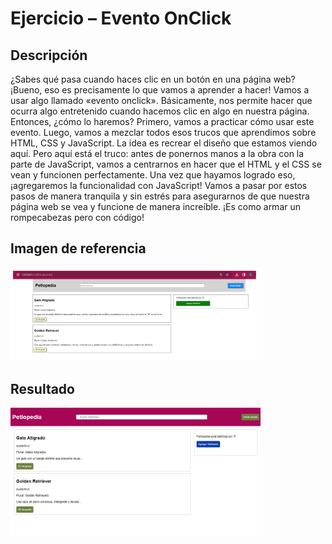# Ejercicio – Evento OnClick

## Descripción

¿Sabes qué pasa cuando haces clic en un botón en una página web? ¡Bueno, eso es precisamente lo que vamos a aprender a hacer! Vamos a usar algo llamado «evento onclick». Básicamente, nos permite hacer que ocurra algo entretenido cuando hacemos clic en algo en nuestra página.
Entonces, ¿cómo lo haremos? Primero, vamos a practicar cómo usar este evento. Luego, vamos a mezclar todos esos trucos que aprendimos sobre HTML, CSS y JavaScript. La idea es recrear el diseño que estamos viendo aquí. Pero aquí está el truco: antes de ponernos manos a la obra con la parte de JavaScript, vamos a centrarnos en hacer que el HTML y el CSS se vean y funcionen perfectamente. Una vez que hayamos logrado eso, ¡agregaremos la funcionalidad con JavaScript!
Vamos a pasar por estos pasos de manera tranquila y sin estrés para asegurarnos de que nuestra página web se vea y funcione de manera increíble. ¡Es como armar un rompecabezas pero con código!

## Imagen de referencia

<img src="./assets/img/referencia.png" alt="Imagen de referencia" width="400px" />

## Resultado

<img src="./assets/img/resultado.png" alt="Imagen de referencia" width="400px" />
